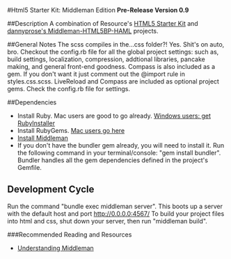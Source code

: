 #Html5 Starter Kit: Middleman Edition
**Pre-Release Version 0.9**


##Description
A combination of Resource's [HTML5 Starter Kit](http://stash.resource.com/projects/VCL/repos/resource-html5-starter-kit/browse) and [dannyprose's Middleman-HTML5BP-HAML](https://github.com/dannyprose/Middleman-HTML5BP-HAML) projects.

##General Notes
The scss compiles in the...css folder?! Yes. Shit's on auto, bro. Checkout the config.rb file for all the global project settings: such as, build settings, localization, compression, addtional libraries, pancake making, and general front-end goodness. Compass is also included as a gem. If you don't want it just comment out the @import rule in styles.css.scss.
LiveReload and Compass are included as optional project gems. Check the config.rb file for settings.

##Dependencies
- Install Ruby. Mac users are good to go already. [Windows users: get RubyInstaller](https://forwardhq.com/support/installing-ruby-windows)
- Install RubyGems. [Mac users go here](http://rubygems.org/pages/download)
- [Install Middleman](http://middlemanapp.com/getting-started/#toc_1)
- If you don't have the bundler gem already, you will need to install it. Run the following command in your terminal/console: "gem install bundler". Bundler handles all the gem dependencies defined in the project's Gemfile.

## Development Cycle
Run the command "bundle exec middleman server". This boots up a server with the default host and port http://0.0.0.0:4567/
To build your project files into html and css, shut down your server, then run "middleman build".

###Recommended Reading and Resources
- [Understanding Middleman](http://benfrain.com/understanding-middleman-the-static-site-generator-for-faster-prototyping/)

